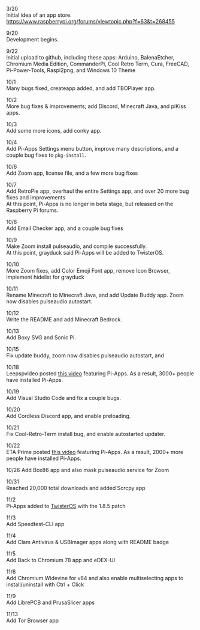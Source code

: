 3/20  
Initial idea of an app store. https://www.raspberrypi.org/forums/viewtopic.php?f=63&t=268455  
  
9/20  
Development begins.  
  
9/22  
Initial upload to github, including these apps: Arduino, BalenaEtcher, Chromium Media Edition, CommanderPi, Cool Retro Term, Cura, FreeCAD, Pi-Power-Tools, Raspi2png, and Windows 10 Theme  
  
10/1  
Many bugs fixed, createapp added, and add TBOPlayer app.  
  
10/2  
More bug fixes & improvements; add Discord, Minecraft Java, and piKiss apps.  
  
10/3  
Add some more icons, add conky app.  
  
10/4  
Add Pi-Apps Settings menu button, improve many descriptions, and a couple bug fixes to `pkg-install`.  
  
10/6  
Add Zoom app, license file, and a few more bug fixes  
  
10/7  
Add RetroPie app, overhaul the entire Settings app, and over 20 more bug fixes and improvements  
At this point, Pi-Apps is no longer in beta stage, but released on the Raspberry Pi forums.  
  
10/8  
Add Email Checker app, and a couple bug fixes  
  
10/9  
Make Zoom install pulseaudio, and compile successfully.   
At this point, grayduck said Pi-Apps will be added to TwisterOS.  
  
10/10  
More Zoom fixes, add Color Emoji Font app, remove Icon Browser, implement hidelist for grayduck  
  
10/11  
Rename Minecraft to Minecraft Java, and add Update Buddy app. Zoom now disables pulseaudio autostart.  
  
10/12  
Write the README and add Minecraft Bedrock.  
  
10/13  
Add Boxy SVG and Sonic Pi.  
  
10/15  
Fix update buddy, zoom now disables pulseaudio autostart, and   
  
10/18  
Leepspvideo posted [this video](https://www.youtube.com/watch?v=zxyWQ3FV98I) featuring Pi-Apps. As a result, 3000+ people have installed Pi-Apps.  
  
10/19  
Add Visual Studio Code and fix a couple bugs.  
  
10/20  
Add Cordless Discord app, and enable preloading.  
  
10/21  
Fix Cool-Retro-Term install bug, and enable autostarted updater.  

10/22  
ETA Prime posted [this video](https://www.youtube.com/watch?v=oqNWJ52DLes) featuring Pi-Apps. As a result, 2000+ more people have installed Pi-Apps.  

10/26
Add Box86 app and also mask pulseaudio.service for Zoom

10/31  
Reached 20,000 total downloads and added Scrcpy app

11/2  
Pi-Apps added to [TwisterOS](https://twisteros.com/) with the 1.8.5 patch

11/3  
Add Speedtest-CLI app  

11/4  
Add Clam Antivirus & USBImager apps along with README badge  

11/5  
Add Back to Chromium 78 app and eDEX-UI  

11/6  
Add Chromium Widevine for v84 and also enable multiselecting apps to install/uninstall with Ctrl + Click  

11/9  
Add LibrePCB and PrusaSlicer apps  

11/13  
Add Tor Browser app  
